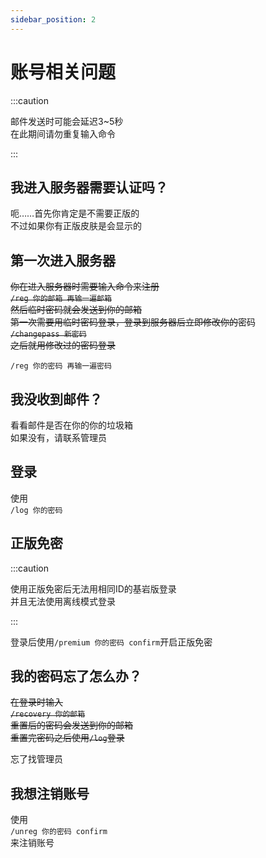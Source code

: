 ```yaml
---
sidebar_position: 2
---
```


# 账号相关问题

:::caution

邮件发送时可能会延迟3~5秒  
在此期间请勿重复输入命令

:::

## 我进入服务器需要认证吗？

呃……首先你肯定是不需要正版的  
不过如果你有正版皮肤是会显示的  

## 第一次进入服务器

~~你在进入服务器时需要输入命令来注册~~  
~~`/reg 你的邮箱 再输一遍邮箱`~~  
~~然后临时密码就会发送到你的邮箱~~  
~~第一次需要用临时密码登录，登录到服务器后立即修改你的~~密码  
~~`/changepass 新密码`~~  
~~之后就用修改过的密码登录~~

`/reg 你的密码 再输一遍密码`

## 我没收到邮件？

看看邮件是否在你的你的垃圾箱  
如果没有，请联系管理员

## 登录

使用  
`/log 你的密码`

## 正版免密

:::caution

使用正版免密后无法用相同ID的基岩版登录  
并且无法使用离线模式登录

:::

登录后使用`/premium 你的密码 confirm`开启正版免密  

## 我的密码忘了怎么办？

~~在登录时输入~~  
~~`/recovery 你的邮箱`~~  
~~重置后的密码会发送到你的邮箱~~  
~~重置完密码之后使用`/log`登录~~

忘了找管理员

## 我想注销账号

使用  
`/unreg 你的密码 confirm`  
来注销账号
